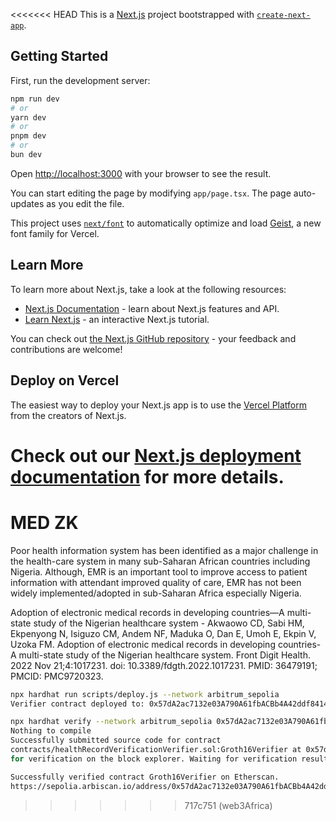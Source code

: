 <<<<<<< HEAD
This is a [Next.js](https://nextjs.org) project bootstrapped with [`create-next-app`](https://nextjs.org/docs/app/api-reference/cli/create-next-app).

## Getting Started

First, run the development server:

```bash
npm run dev
# or
yarn dev
# or
pnpm dev
# or
bun dev
```

Open [http://localhost:3000](http://localhost:3000) with your browser to see the result.

You can start editing the page by modifying `app/page.tsx`. The page auto-updates as you edit the file.

This project uses [`next/font`](https://nextjs.org/docs/app/building-your-application/optimizing/fonts) to automatically optimize and load [Geist](https://vercel.com/font), a new font family for Vercel.

## Learn More

To learn more about Next.js, take a look at the following resources:

- [Next.js Documentation](https://nextjs.org/docs) - learn about Next.js features and API.
- [Learn Next.js](https://nextjs.org/learn) - an interactive Next.js tutorial.

You can check out [the Next.js GitHub repository](https://github.com/vercel/next.js) - your feedback and contributions are welcome!

## Deploy on Vercel

The easiest way to deploy your Next.js app is to use the [Vercel Platform](https://vercel.com/new?utm_medium=default-template&filter=next.js&utm_source=create-next-app&utm_campaign=create-next-app-readme) from the creators of Next.js.

Check out our [Next.js deployment documentation](https://nextjs.org/docs/app/building-your-application/deploying) for more details.
=======
# MED ZK
Poor health information system has been identified as a major challenge in the health-care system in many sub-Saharan African countries including Nigeria. Although, EMR is an important tool to improve access to patient information with attendant improved quality of care, EMR has not been widely implemented/adopted in sub-Saharan Africa especially Nigeria. 


Adoption of electronic medical records in developing countries—A multi-state study of the Nigerian healthcare system - Akwaowo CD, Sabi HM, Ekpenyong N, Isiguzo CM, Andem NF, Maduka O, Dan E, Umoh E, Ekpin V, Uzoka FM. Adoption of electronic medical records in developing countries-A multi-state study of the Nigerian healthcare system. Front Digit Health. 2022 Nov 21;4:1017231. doi: 10.3389/fdgth.2022.1017231. PMID: 36479191; PMCID: PMC9720323.



```bash
npx hardhat run scripts/deploy.js --network arbitrum_sepolia
Verifier contract deployed to: 0x57dA2ac7132e03A790A61fbACBb4A42ddf84141C
```

```bash
npx hardhat verify --network arbitrum_sepolia 0x57dA2ac7132e03A790A61fbACBb4A42ddf84141C
Nothing to compile
Successfully submitted source code for contract
contracts/healthRecordVerificationVerifier.sol:Groth16Verifier at 0x57dA2ac7132e03A790A61fbACBb4A42ddf84141C
for verification on the block explorer. Waiting for verification result...

Successfully verified contract Groth16Verifier on Etherscan.
https://sepolia.arbiscan.io/address/0x57dA2ac7132e03A790A61fbACBb4A42ddf84141C#code
```
>>>>>>> 717c751 (web3Africa)
